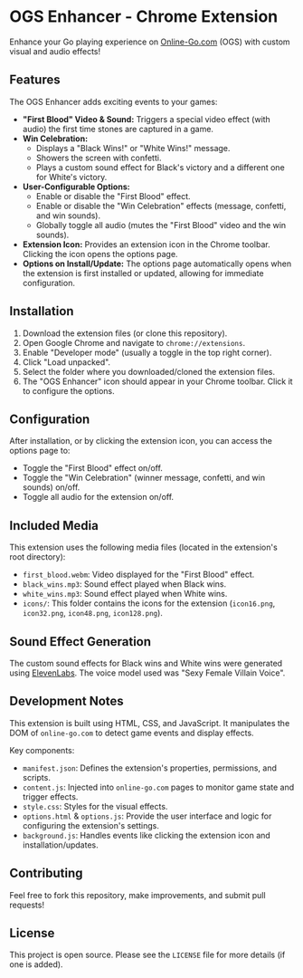 # OGS Enhancer - Chrome Extension

Enhance your Go playing experience on [Online-Go.com](https://online-go.com/) (OGS) with custom visual and audio effects!

## Features

The OGS Enhancer adds exciting events to your games:

* **"First Blood" Video & Sound:** Triggers a special video effect (with audio) the first time stones are captured in a game.
* **Win Celebration:**
    * Displays a "Black Wins!" or "White Wins!" message.
    * Showers the screen with confetti.
    * Plays a custom sound effect for Black's victory and a different one for White's victory.
* **User-Configurable Options:**
    * Enable or disable the "First Blood" effect.
    * Enable or disable the "Win Celebration" effects (message, confetti, and win sounds).
    * Globally toggle all audio (mutes the "First Blood" video and the win sounds).
* **Extension Icon:** Provides an extension icon in the Chrome toolbar. Clicking the icon opens the options page.
* **Options on Install/Update:** The options page automatically opens when the extension is first installed or updated, allowing for immediate configuration.

## Installation

1.  Download the extension files (or clone this repository).
2.  Open Google Chrome and navigate to `chrome://extensions`.
3.  Enable "Developer mode" (usually a toggle in the top right corner).
4.  Click "Load unpacked".
5.  Select the folder where you downloaded/cloned the extension files.
6.  The "OGS Enhancer" icon should appear in your Chrome toolbar. Click it to configure the options.

## Configuration

After installation, or by clicking the extension icon, you can access the options page to:

* Toggle the "First Blood" effect on/off.
* Toggle the "Win Celebration" (winner message, confetti, and win sounds) on/off.
* Toggle all audio for the extension on/off.

## Included Media

This extension uses the following media files (located in the extension's root directory):

* `first_blood.webm`: Video displayed for the "First Blood" effect.
* `black_wins.mp3`: Sound effect played when Black wins.
* `white_wins.mp3`: Sound effect played when White wins.
* `icons/`: This folder contains the icons for the extension (`icon16.png`, `icon32.png`, `icon48.png`, `icon128.png`).

## Sound Effect Generation

The custom sound effects for Black wins and White wins were generated using [ElevenLabs](https://elevenlabs.io/). The voice model used was "Sexy Female Villain Voice".

## Development Notes

This extension is built using HTML, CSS, and JavaScript. It manipulates the DOM of `online-go.com` to detect game events and display effects.

Key components:

* `manifest.json`: Defines the extension's properties, permissions, and scripts.
* `content.js`: Injected into `online-go.com` pages to monitor game state and trigger effects.
* `style.css`: Styles for the visual effects.
* `options.html` & `options.js`: Provide the user interface and logic for configuring the extension's settings.
* `background.js`: Handles events like clicking the extension icon and installation/updates.

## Contributing

Feel free to fork this repository, make improvements, and submit pull requests!

## License

This project is open source. Please see the `LICENSE` file for more details (if one is added).

